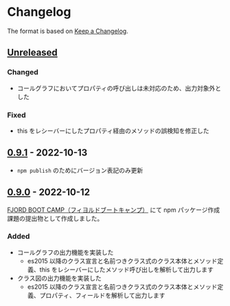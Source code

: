 # Changelog

The format is based on [Keep a Changelog](https://keepachangelog.com/en/1.0.0/).

## [Unreleased](https://github.com/maeda-m/js2mermaid/compare/v0.9.1...HEAD)

### Changed

- コールグラフにおいてプロパティの呼び出しは未対応のため、出力対象外とした

### Fixed

- this をレシーバーにしたプロパティ経由のメソッドの誤検知を修正した

## [0.9.1](https://github.com/maeda-m/js2mermaid/compare/v0.9.0...v0.9.1) - 2022-10-13

- `npm publish` のためにバージョン表記のみ更新

## [0.9.0](https://github.com/maeda-m/js2mermaid/commits/v0.9.0) - 2022-10-12

[FJORD BOOT CAMP（フィヨルドブートキャンプ）](https://bootcamp.fjord.jp/) にて npm パッケージ作成課題の提出物として作成しました。

### Added

- コールグラフの出力機能を実装した
  - es2015 以降のクラス宣言と名前つきクラス式のクラス本体とメソッド定義、this をレシーバーにしたメソッド呼び出しを解析して出力します
- クラス図の出力機能を実装した
  - es2015 以降のクラス宣言と名前つきクラス式のクラス本体とメソッド定義、プロパティ、フィールドを解析して出力します
